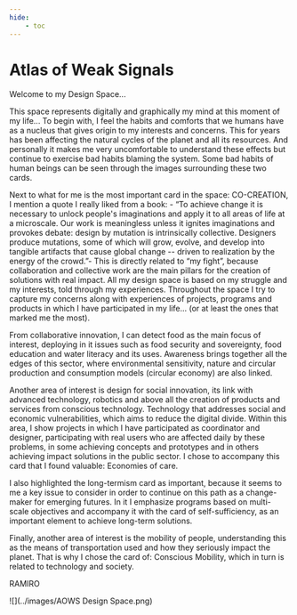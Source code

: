 ```yaml
---
hide:
    - toc
---
```


# Atlas of Weak Signals

Welcome to my Design Space...

This space represents digitally and graphically my mind at this moment of my life... To begin with, I feel the habits and comforts that we humans have as a nucleus that gives origin to my interests and concerns. This for years has been affecting the natural cycles of the planet and all its resources. And personally it makes me very uncomfortable to understand these effects but continue to exercise bad habits blaming the system. Some bad habits of human beings can be seen through the images surrounding these two cards.
 
Next to what for me is the most important card in the space: CO-CREATION, I mention a quote I really liked from a book: - “To achieve change it is necessary to unlock people's imaginations and apply it to all areas of life at a microscale. Our work is meaningless unless it ignites imaginations and provokes debate: design by mutation is intrinsically collective. Designers produce mutations, some of which will grow, evolve, and develop into tangible artifacts that cause global change -- driven to realization by the energy of the crowd.”-
This is directly related to “my fight”, because collaboration and collective work are the main pillars for the creation of solutions with real impact. All my design space is based on my struggle and my interests, told through my experiences. Throughout the space I try to capture my concerns along with experiences of projects, programs and products in which I have participated in my life... (or at least the ones that marked me the most).
 
From collaborative innovation, I can detect food as the main focus of interest, deploying in it issues such as food security and sovereignty, food education and water literacy and its uses. Awareness brings together all the edges of this sector, where environmental sensitivity, nature and circular production and consumption models (circular economy) are also linked.
 
Another area of interest is design for social innovation, its link with advanced technology, robotics and above all the creation of products and services from conscious technology. Technology that addresses social and economic vulnerabilities, which aims to reduce the digital divide. Within this area, I show projects in which I have participated as coordinator and designer, participating with real users who are affected daily by these problems, in some achieving concepts and prototypes and in others achieving impact solutions in the public sector. I chose to accompany this card that I found valuable: Economies of care.
 
I also highlighted the long-termism card as important, because it seems to me a key issue to consider in order to continue on this path as a change-maker for emerging futures. In it I emphasize programs based on multi-scale objectives and accompany it with the card of self-sufficiency, as an important element to achieve long-term solutions.
 
Finally, another area of interest is the mobility of people, understanding this as the means of transportation used and how they seriously impact the planet. That is why I chose the card of: Conscious Mobility, which in turn is related to technology and society.
 
RAMIRO


![](../images/AOWS Design Space.png)
